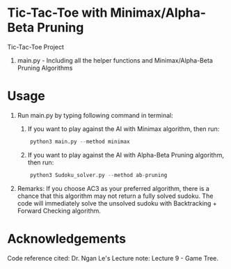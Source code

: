 # Tic-Tac-Toe with Minimax/Alpha-Beta Pruning
Tic-Tac-Toe Project

1. main.py - Including all the helper functions and Minimax/Alpha-Beta Pruning Algorithms


# Usage

1. Run main.py by typing following command in terminal:

    1. If you want to play against the AI with Minimax algorithm, then run:
    ```python
        python3 main.py --method minimax
    ```

    2. If you want to play against the AI with Alpha-Beta Pruning algorithm, then run:
    ```python
        python3 Sudoku_solver.py --method ab-pruning
    ```

1. Remarks: If you choose AC3 as your preferred algorithm, there is a chance that this algorithm may not return a fully solved sudoku. The code will immediately solve the unsolved sudoku with Backtracking + Forward Checking algorithm.



# Acknowledgements

Code reference cited: Dr. Ngan Le's Lecture note: Lecture 9 - Game Tree.